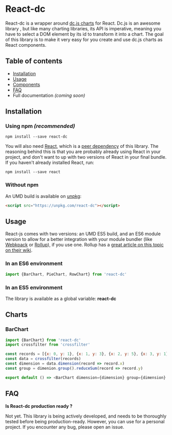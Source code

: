 # React-dc

React-dc is a wrapper around [dc.js charts](http://dc-js.github.io/dc.js/) for React. Dc.js is an awesome library , but like many charting libraries, its API is imperative, meaning you have to select a DOM element by its id to transform it into a chart. The goal of this library is to make it very easy for you create and use dc.js charts as React components.


## Table of contents
* [Installation](https://github.com/WaldoJeffers/react-dc#installation)
* [Usage](https://github.com/WaldoJeffers/react-dc#usage)
* [Components](https://github.com/WaldoJeffers/react-dc#components)
* [FAQ](https://github.com/WaldoJeffers/react-dc#faq)
* Full documentation *(coming soon)*

## Installation

### Using npm *(recommended)*
```
npm install --save react-dc
```

You will also need [React](https://www.npmjs.com/package/react), which is a [peer dependency](https://nodejs.org/en/blog/npm/peer-dependencies/) of this library. The reasoning behind this is that you are probably already using React in your project, and don't want to up with two versions of React in your final bundle. If you haven't already installed React, run:
```
npm install --save react
```

### Without npm
An UMD build is available on [unpkg](https://unpkg.com):
```html
<script src="https://unpkg.com/react-dc"></script>
```

## Usage
React-js comes with two versions: an UMD ES5 build, and an ES6 module version to allow for a better integration with your module bundler (like [Webkpack](https://webpack.js.org/) or [Rollup](http://rollupjs.org/)), if you use one. Rollup has a [great article on this topic on their wiki](https://github.com/rollup/rollup/wiki/pkg.module).

### In an ES6 environment
```js
import {BarChart, PieChart, RowChart} from 'react-dc'
```

### In an ES5 environment
The library is available as a global variable: **react-dc**

## Charts
### BarChart
```js
import {BarChart} from 'react-dc'
import crossfilter from 'crossfilter'

const records = [{x: 0, y: 1}, {x: 1, y: 3}, {x: 2, y: 5}, {x: 3, y: 1}, {x: 4, y: 2}]
const data = crossfilter(records)
const dimension = data.dimension(record => record.x)
const group = dimenion.group().reduceSum(record => record.y)

export default () => <BarChart dimension={dimension} group={dimension} />
```


## FAQ
**Is React-dc production ready ?**

Not yet. This library is being actively developed, and needs to be thoroughly tested before being production-ready. However, you can use for a personal project. If you encounter any bug, please open an issue.
